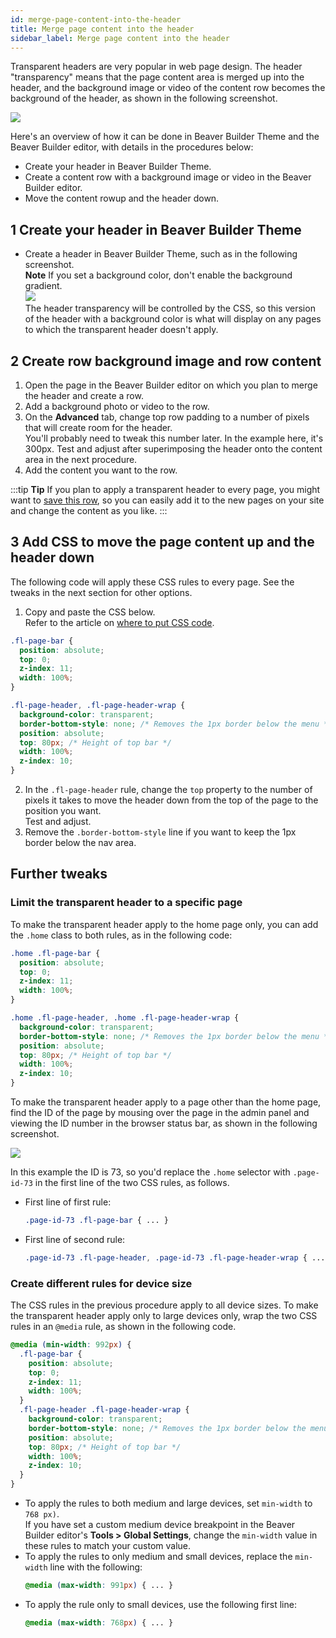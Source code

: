 ```yaml
---
id: merge-page-content-into-the-header
title: Merge page content into the header
sidebar_label: Merge page content into the header
---
```


Transparent headers are very popular in web page design. The header "transparency" means that the page content area is merged up into the header, and the background image or video of the content row becomes the background of the header, as shown in the following screenshot.

![](/img/merge-page-content-into-the-header-6682a21b.jpg)

Here's an overview of how it can be done in Beaver Builder Theme and the Beaver Builder editor, with details in the procedures below:

  * Create your header in Beaver Builder Theme.
  * Create a content row with a background image or video in the Beaver Builder editor.
  * Move the content rowup and the header down.

## 1 Create your header in Beaver Builder Theme

* Create a header in Beaver Builder Theme, such as in the following screenshot.  
  **Note** If you set a background color, don't enable the background gradient.  
![](/img/merge-page-content-into-the-header-a57e83e5.jpg)  
The header transparency will be controlled by the CSS, so this version of the header with a background color is what will display on any pages to which the transparent header doesn't apply.

## 2 Create row background image and row content

  1. Open the page in the Beaver Builder editor on which you plan to merge the header and create a row.
  2. Add a background photo or video to the row.
  3. On the **Advanced** tab, change top row padding to a number of pixels that will create room for the header.  
  You'll probably need to tweak this number later. In the example here, it's 300px. Test and adjust after superimposing the header onto the content area in the next procedure.
  4. Add the content you want to the row.

:::tip **Tip**
If you plan to apply a transparent header to every page, you might want to [save this row](/beaver-builder/layouts/templates/save-a-row-column-or-module-for-reuse.md), so you can easily add it to the new pages on your site and change the content as you like.
:::

## 3 Add CSS to move the page content up and the header down

The following code will apply these CSS rules to every page. See the tweaks in the next section for other options.

  1. Copy and paste the CSS below.  
  Refer to the article on [where to put CSS code](/beaver-builder/styles/code/custom-css.md).  

  ```css
  .fl-page-bar {
    position: absolute;
    top: 0;
    z-index: 11;
    width: 100%;
  }

  .fl-page-header, .fl-page-header-wrap {
    background-color: transparent;
    border-bottom-style: none; /* Removes the 1px border below the menu */
    position: absolute;
    top: 80px; /* Height of top bar */
    width: 100%;
    z-index: 10;
  }
  ```

  2. In the `.fl-page-header` rule, change the `top` property to the number of pixels it takes to move the header down from the top of the page to the position you want.  
  Test and adjust.
  3. Remove the `.border-bottom-style` line if you want to keep the 1px border below the nav area.

##  Further tweaks

### Limit the transparent header to a specific page

To make the transparent header apply to the home page only, you can add the `.home` class to both rules, as in the following code:

```css
.home .fl-page-bar {
  position: absolute;
  top: 0;
  z-index: 11;
  width: 100%;
}

.home .fl-page-header, .home .fl-page-header-wrap {
  background-color: transparent;
  border-bottom-style: none; /* Removes the 1px border below the menu */
  position: absolute;
  top: 80px; /* Height of top bar */
  width: 100%;
  z-index: 10;
}
```

To make the transparent header apply to a page other than the home page, find the ID of the page by mousing over the page in the admin panel and viewing the ID number in the browser status bar, as shown in the following screenshot.

![](/img/merge-page-content-into-the-header-646feb1e.png)

In this example the ID is 73, so you'd replace the `.home` selector with `.page-id-73` in the first line of the two CSS rules, as follows.

* First line of first rule:
  ```css
  .page-id-73 .fl-page-bar { ... }
  ```

* First line of second rule:
  ```css
  .page-id-73 .fl-page-header, .page-id-73 .fl-page-header-wrap { ... }
  ```

### Create different rules for device size

The CSS rules in the previous procedure apply to all device sizes. To make the transparent header apply only to large devices only, wrap the two CSS rules in an `@media` rule, as shown in the following code.

```css
@media (min-width: 992px) {
  .fl-page-bar {
    position: absolute;
    top: 0;
    z-index: 11;
    width: 100%;
  }
  .fl-page-header .fl-page-header-wrap {
    background-color: transparent;
    border-bottom-style: none; /* Removes the 1px border below the menu */
    position: absolute;
    top: 80px; /* Height of top bar */
    width: 100%;
    z-index: 10;
  }
}
```

* To apply the rules to both medium and large devices, set `min-width` to `768 px)`.  
If you have set a custom medium device breakpoint in the Beaver Builder editor's **Tools > Global Settings**, change the `min-width` value in these rules to match your custom value.
* To apply the rules to only medium and small devices, replace the `min-width` line with the following:  
  ```css
  @media (max-width: 991px) { ... }
  ```
* To apply the rule only to small devices, use the following first line:  
  ```css
  @media (max-width: 768px) { ... }
  ```
